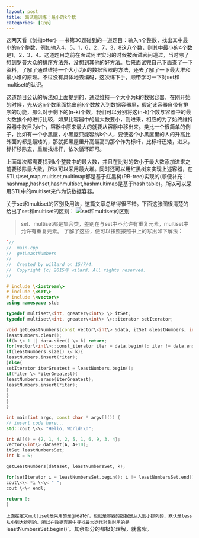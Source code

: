 ```yaml
---
layout: post
title: 面试题训练：最小的k个数
categories: [Cpp]
---
```


这两天看《剑指offer》一书第30题碰到的一道题目：输入n个整数，找出其中最小的n个整数，例如输入4，5，1，6，2，7，3，8这八个数，则其中最小的4个数是1，2，3，4。这道题目之前在面试阿里实习的时候被面试官问道过，当时除了想到罗普大众的排序方法外，没想到其他的好方法。后来面试完自己下面查了一下资料，了解了通过维持一个大小为k的数据容器的方法，还去了解了一下最大堆和最小堆的原理。不过没有具体地去编码，这次练下手，顺带学习一下对set和multiset的认识。

这道题目公认的解法如上面提到的，通过维持一个大小为k的数据容器，在刚开始的时候，先从这n个数里面挑出前k个数放入到数据容器里，假定该容器自带有排序的功能，那么对于剩下的(n-k)个数，我们可以分别将这(n-k)个数与容器中的最大数挨个的进行比较，如果比容器中的最大数要小，则进来，相应的为了始终维持容器中数目为k个，容器中原来最大的就要从容器中移出来。类比一个很简单的例子，比如有一个小黑屋，小黑屋只能容纳k个人，要使这个小黑屋里的人的升高比外面的都是最矮的，那就把黑屋里升高最高的那个作为标杆，比标杆还矮，进来，标杆移除去，重新找标杆，依次循环即可。

上面每次都需要找到k个整数中的最大数，并且在比对的数小于最大数添加进来之前要移除最大数，所以可以采用最大堆。同时还可以用红黑树来实现上述容器，在STL中set,map,multiset,multimap都是基于红黑树(RB-tree)实现的(顺便补充：hashmap,hashset,hashmultiset,hashmultimap是基于hash table)。所以可以采用STL中的multiset来作为该数据容器。

关于set和multiset的区别及用法，[][1]这篇文章总结得很不错。下面这张图很清楚的给出了set和multiset的区别：
![][2]
> set、multiset都是集合类，差别在与set中不允许有重复元素，multiset中允许有重复元素。
了解了这些，便可以按照按照书上的写出如下解法：

```c++
`//
//  main.cpp
//  getLeastNumbers
//
//  Created by willard on 15/7/4.
//  Copyright (c) 2015年 wilard. All rights reserved.
//

# include \<iostream\>
# include \<set\>
# include \<vector\>
using namespace std;

typedef multiset\<int, greater\<int\> \> itSet;
typedef multiset\<int, greater\<int\> \>::iterator setIterator;

void getLeastNumbers(const vector\<int\> &data, itSet &leastNumbers, int k){
leastNumbers.clear();
if(k \< 1 || data.size() \< k) return;
for(vector\<int\>::const_iterator iter = data.begin(); iter != data.end(); iter++){
if(leastNumbers.size() \< k){
leastNumbers.insert(*iter);
}else{
setIterator iterGreatest = leastNumbers.begin();
if(*iter \< *iterGreatest){
leastNumbers.erase(iterGreatest);
leastNumbers.insert(*iter);
}
}
}
}

int main(int argc, const char * argv[]()) {
// insert code here...
std::cout \<\< "Hello, World!\n";

int A[]() = {2, 1, 4, 2, 5, 1, 6, 9, 3, 4};
vector\<int\> dataset(A, A+10);
itSet leastNumbersSet;
int k = 5;

getLeastNumbers(dataset, leastNumbersSet, k);

for(setIterator i = leastNumbersSet.begin(); i != leastNumbersSet.end(); ++i)
cout\<\< *i \<\< " ";
cout \<\< endl;

return 0;
}
```
`上面在定义multiset是采用的是`greater`，也就是容器的数据是从大到小排列的，默认是less从小到大排列的。所以在数据容器中寻找最大迭代对象时用的是`leastNumbersSet.begin()`。其余部分的都极好理解，就酱紫。

[1]:	http://blog.csdn.net/longshengguoji/article/details/8546286 "STL之五：set/multiset用法详解"
[2]:	http://img.my.csdn.net/uploads/201301/27/1359267085_6365.png "set和multiset的区别"

